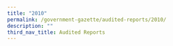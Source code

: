 ```yaml
---
title: "2010"
permalink: /government-gazette/audited-reports/2010/
description: ""
third_nav_title: Audited Reports
---
```

